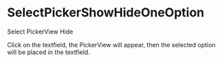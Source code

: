 # SelectPickerShowHideOneOption
Select PickerView Hide

Click on the textfield, the PickerView will appear, then the selected option will be placed in the textfield.
